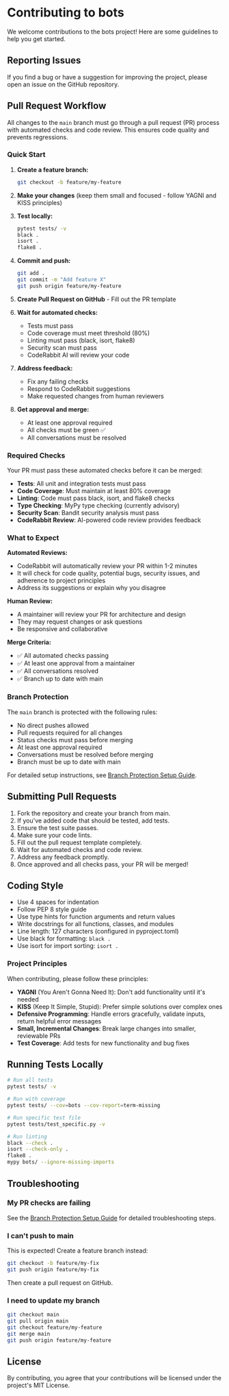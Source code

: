 # Contributing to bots

We welcome contributions to the bots project! Here are some guidelines to help you get started.

## Reporting Issues

If you find a bug or have a suggestion for improving the project, please open an issue on the GitHub repository.

## Pull Request Workflow

All changes to the `main` branch must go through a pull request (PR) process with automated checks and code review. This ensures code quality and prevents regressions.

### Quick Start

1. **Create a feature branch:**
   ```bash
   git checkout -b feature/my-feature
   ```

2. **Make your changes** (keep them small and focused - follow YAGNI and KISS principles)

3. **Test locally:**
   ```bash
   pytest tests/ -v
   black .
   isort .
   flake8 .
   ```

4. **Commit and push:**
   ```bash
   git add .
   git commit -m "Add feature X"
   git push origin feature/my-feature
   ```

5. **Create Pull Request on GitHub** - Fill out the PR template

6. **Wait for automated checks:**
   - Tests must pass
   - Code coverage must meet threshold (80%)
   - Linting must pass (black, isort, flake8)
   - Security scan must pass
   - CodeRabbit AI will review your code

7. **Address feedback:**
   - Fix any failing checks
   - Respond to CodeRabbit suggestions
   - Make requested changes from human reviewers

8. **Get approval and merge:**
   - At least one approval required
   - All checks must be green ✅
   - All conversations must be resolved

### Required Checks

Your PR must pass these automated checks before it can be merged:

- **Tests**: All unit and integration tests must pass
- **Code Coverage**: Must maintain at least 80% coverage
- **Linting**: Code must pass black, isort, and flake8 checks
- **Type Checking**: MyPy type checking (currently advisory)
- **Security Scan**: Bandit security analysis must pass
- **CodeRabbit Review**: AI-powered code review provides feedback

### What to Expect

**Automated Reviews:**
- CodeRabbit will automatically review your PR within 1-2 minutes
- It will check for code quality, potential bugs, security issues, and adherence to project principles
- Address its suggestions or explain why you disagree

**Human Review:**
- A maintainer will review your PR for architecture and design
- They may request changes or ask questions
- Be responsive and collaborative

**Merge Criteria:**
- ✅ All automated checks passing
- ✅ At least one approval from a maintainer
- ✅ All conversations resolved
- ✅ Branch up to date with main

### Branch Protection

The `main` branch is protected with the following rules:
- No direct pushes allowed
- Pull requests required for all changes
- Status checks must pass before merging
- At least one approval required
- Conversations must be resolved before merging
- Branch must be up to date with main

For detailed setup instructions, see [Branch Protection Setup Guide](docs/BRANCH_PROTECTION_SETUP.md).

## Submitting Pull Requests

1. Fork the repository and create your branch from main.
2. If you've added code that should be tested, add tests.
3. Ensure the test suite passes.
4. Make sure your code lints.
5. Fill out the pull request template completely.
6. Wait for automated checks and code review.
7. Address any feedback promptly.
8. Once approved and all checks pass, your PR will be merged!

## Coding Style

- Use 4 spaces for indentation
- Follow PEP 8 style guide
- Use type hints for function arguments and return values
- Write docstrings for all functions, classes, and modules
- Line length: 127 characters (configured in pyproject.toml)
- Use black for formatting: `black .`
- Use isort for import sorting: `isort .`

### Project Principles

When contributing, please follow these principles:

- **YAGNI** (You Aren't Gonna Need It): Don't add functionality until it's needed
- **KISS** (Keep It Simple, Stupid): Prefer simple solutions over complex ones
- **Defensive Programming**: Handle errors gracefully, validate inputs, return helpful error messages
- **Small, Incremental Changes**: Break large changes into smaller, reviewable PRs
- **Test Coverage**: Add tests for new functionality and bug fixes

## Running Tests Locally

```bash
# Run all tests
pytest tests/ -v

# Run with coverage
pytest tests/ --cov=bots --cov-report=term-missing

# Run specific test file
pytest tests/test_specific.py -v

# Run linting
black --check .
isort --check-only .
flake8 .
mypy bots/ --ignore-missing-imports
```

## Troubleshooting

### My PR checks are failing

See the [Branch Protection Setup Guide](docs/BRANCH_PROTECTION_SETUP.md#what-to-do-if-checks-fail) for detailed troubleshooting steps.

### I can't push to main

This is expected! Create a feature branch instead:
```bash
git checkout -b feature/my-fix
git push origin feature/my-fix
```
Then create a pull request on GitHub.

### I need to update my branch

```bash
git checkout main
git pull origin main
git checkout feature/my-feature
git merge main
git push origin feature/my-feature
```

## License

By contributing, you agree that your contributions will be licensed under the project's MIT License.
